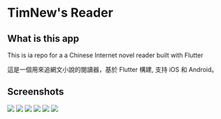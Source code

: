 # TimNew's Reader

## What is this app

This is ia repo for a a Chinese Internet novel reader built with Flutter

這是一個用來追網文小說的閱讀器，基於 Flutter 構建, 支持 iOS 和 Android。

## Screenshots

![](https://raw.githubusercontent.com/timnew/reader/master/screenshots/book_list.png)
![](https://raw.githubusercontent.com/timnew/reader/master/screenshots/add_new_book_dialog.png)
![](https://raw.githubusercontent.com/timnew/reader/master/screenshots/adding_new_book.png)
![](https://raw.githubusercontent.com/timnew/reader/master/screenshots/chapter_list.png)
![](https://raw.githubusercontent.com/timnew/reader/master/screenshots/reading_day.png)
![](https://raw.githubusercontent.com/timnew/reader/master/screenshots/reading_night.png)
